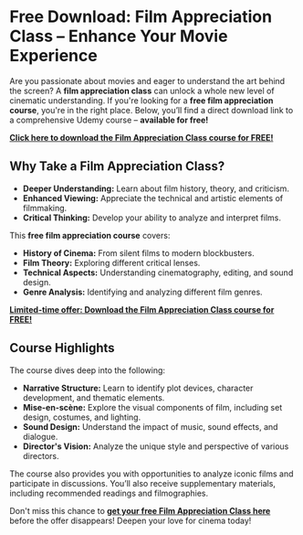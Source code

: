 # Free Download: Film Appreciation Class – Enhance Your Movie Experience

Are you passionate about movies and eager to understand the art behind the screen? A **film appreciation class** can unlock a whole new level of cinematic understanding. If you're looking for a **free film appreciation course**, you're in the right place. Below, you’ll find a direct download link to a comprehensive Udemy course – **available for free!**

[**Click here to download the Film Appreciation Class course for FREE!**](https://udemywork.com/film-appreciation-class)

## Why Take a Film Appreciation Class?

*   **Deeper Understanding:** Learn about film history, theory, and criticism.
*   **Enhanced Viewing:** Appreciate the technical and artistic elements of filmmaking.
*   **Critical Thinking:** Develop your ability to analyze and interpret films.

This **free film appreciation course** covers:

*   **History of Cinema:** From silent films to modern blockbusters.
*   **Film Theory:** Exploring different critical lenses.
*   **Technical Aspects:** Understanding cinematography, editing, and sound design.
*   **Genre Analysis:** Identifying and analyzing different film genres.

[**Limited-time offer: Download the Film Appreciation Class course for FREE!**](https://udemywork.com/film-appreciation-class)

## Course Highlights

The course dives deep into the following:

*   **Narrative Structure:** Learn to identify plot devices, character development, and thematic elements.
*   **Mise-en-scène:** Explore the visual components of film, including set design, costumes, and lighting.
*   **Sound Design:** Understand the impact of music, sound effects, and dialogue.
*   **Director's Vision:** Analyze the unique style and perspective of various directors.

The course also provides you with opportunities to analyze iconic films and participate in discussions. You’ll also receive supplementary materials, including recommended readings and filmographies.

Don't miss this chance to **[get your free Film Appreciation Class here](https://udemywork.com/film-appreciation-class)** before the offer disappears! Deepen your love for cinema today!
